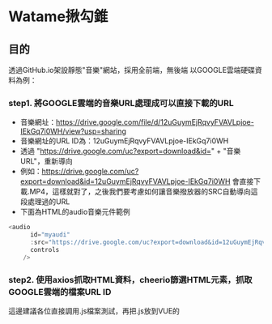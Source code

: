 # Watame揪勾錐

## 目的

透過GitHub.io架設靜態"音樂"網站，採用全前端，無後端
以GOOGLE雲端硬碟資料為例：

### step1. 將GOOGLE雲端的音樂URL處理成可以直接下載的URL
 - 音樂網址：https://drive.google.com/file/d/12uGuymEjRqvyFVAVLpjoe-IEkGq7i0WH/view?usp=sharing
 - 音樂網址的URL ID為：12uGuymEjRqvyFVAVLpjoe-IEkGq7i0WH
 - 透過 "https://drive.google.com/uc?export=download&id=" + "音樂URL"，重新導向
 - 例如：https://drive.google.com/uc?export=download&id=12uGuymEjRqvyFVAVLpjoe-IEkGq7i0WH  會直接下載.MP4，這樣就對了，之後我們要考慮如何讓音樂撥放器的SRC自動導向這段處理過的URL
 - 下面為HTML的audio音樂元件範例
```javascript
<audio
      id="myaudi"
      :src="https://drive.google.com/uc?export=download&id=12uGuymEjRqvyFVAVLpjoe-IEkGq7i0WH"
      controls
    />
```
### step2. 使用axios抓取HTML資料，cheerio篩選HTML元素，抓取GOOGLE雲端的檔案URL ID
這邊建議各位直接調用.js檔案測試，再把.js放到VUE的<script>執行即可
```javascript
// 匯入所需模塊
const axios = require('axios') // 撈API用，我想你懂得
const cheerio = require('cheerio') // 用於篩選HTML內的元素

// GOOGLE雲端硬碟資料夾網址
const url = 'https://drive.google.com/drive/folders/1ejTJ9dRo885UsOUXCOtBTKNKHsqBepcr'

// 預存放暫存資料
const playlist = []

// 取得播放清單網頁原始碼，快速版(若該元素眾多，請查看cheerio使用說明，進階篩選)
axios.get('https://drive.google.com/drive/folders/1ejTJ9dRo885UsOUXCOtBTKNKHsqBepcr').then((res) => {
  const $ = cheerio.load(res.data) // 本行res.data為HTML，使用cheerio.load來載入HTML資料
  $('.WYuW0e ').each((index, element) => {  // 直接找到你要抓的Class  
  // <div data-target="doc" draggable="true" jsaction="I6mUue:Ppnscc;Cej8pc:Krrt9b;Zhs91b:UNwd5e;dAEAFb:p4DfEc;MUmfBf:VWAsNe;u4juXc:E8sp8c;EV6U7c:crY0ee;rcuQ6b:uaW3He"jscontroller="LPQUTd" data-id="1OBNILLO2WOTQqhoKi0VnSnGC7ycQTFP6" class="WYuW0e">
    const myarrtemp = $(element).attr('data-id') // 若要抓1OBNILLO2WOTQqhoKi0VnSnGC7ycQTFP6，則$(element).attr('data-id')
    console.log(myarrtemp)
  })
})
```
以雲端硬碟為例：data-id=音樂分享連結，data-tooltip=檔名


因網站為靜態式，且使用GitHub.io架設，無法透過後端伺服器進行跨域，純前端若跨網域抓取，會出現CORS問題
憤而使用cors-anywhere組件，與申請heroku網址，代理跨域問題。

# install dependencies
$ npm install

# serve with hot reload at localhost:3000
$ npm run dev

# build for production and launch server
$ npm run build
$ npm run start

# generate static project
$ npm run generate
```

For detailed explanation on how things work, check out [Nuxt.js docs](https://nuxtjs.org).
